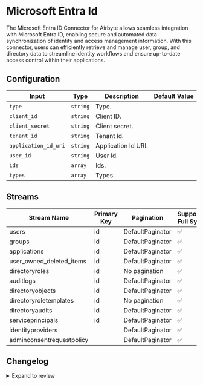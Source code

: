 # Microsoft Entra Id
The Microsoft Entra ID Connector for Airbyte allows seamless integration with Microsoft Entra ID, enabling secure and automated data synchronization of identity and access management information. With this connector, users can efficiently retrieve and manage user, group, and directory data to streamline identity workflows and ensure up-to-date access control within their applications.

## Configuration

| Input | Type | Description | Default Value |
|-------|------|-------------|---------------|
| `type` | `string` | Type.  |  |
| `client_id` | `string` | Client ID.  |  |
| `client_secret` | `string` | Client secret.  |  |
| `tenant_id` | `string` | Tenant Id.  |  |
| `application_id_uri` | `string` | Application Id URI.  |  |
| `user_id` | `string` | User Id.  |  |
| `ids` | `array` | Ids.  |  |
| `types` | `array` | Types.  |  |

## Streams
| Stream Name | Primary Key | Pagination | Supports Full Sync | Supports Incremental |
|-------------|-------------|------------|---------------------|----------------------|
| users | id | DefaultPaginator | ✅ |  ❌  |
| groups | id | DefaultPaginator | ✅ |  ❌  |
| applications | id | DefaultPaginator | ✅ |  ❌  |
| user_owned_deleted_items | id | DefaultPaginator | ✅ |  ❌  |
| directoryroles | id | No pagination | ✅ |  ❌  |
| auditlogs | id | DefaultPaginator | ✅ |  ❌  |
| directoryobjects | id | DefaultPaginator | ✅ |  ❌  |
| directoryroletemplates | id | No pagination | ✅ |  ❌  |
| directoryaudits | id | DefaultPaginator | ✅ |  ❌  |
| serviceprincipals | id | DefaultPaginator | ✅ |  ❌  |
| identityproviders |  | DefaultPaginator | ✅ |  ❌  |
| adminconsentrequestpolicy |  | DefaultPaginator | ✅ |  ❌  |

## Changelog

<details>
  <summary>Expand to review</summary>

| Version          | Date              | Pull Request | Subject        |
|------------------|-------------------|--------------|----------------|
| 0.0.1 | 2024-10-18 | | Initial release by [@bishalbera](https://github.com/bishalbera) via Connector Builder |

</details>
